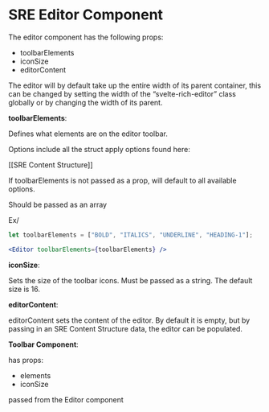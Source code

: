 # SRE Editor Component
The editor component has the following props:

-   toolbarElements
-   iconSize
-   editorContent

The editor will by default take up the entire width of its parent container, this can be changed by setting the width of the “svelte-rich-editor” class globally or by changing the width of its parent.

**toolbarElements**:

Defines what elements are on the editor toolbar.

Options include all the struct apply options found here:

[[SRE Content Structure]]

If toolbarElements is not passed as a prop, will default to all available options.

Should be passed as an array

Ex/

```jsx
let toolbarElements = ["BOLD", "ITALICS", "UNDERLINE", "HEADING-1"];

<Editor toolbarElements={toolbarElements} />
```

**iconSize**:

Sets the size of the toolbar icons. Must be passed as a string. The default size is 16.

**editorContent**:

editorContent sets the content of the editor. By default it is empty, but by passing in an SRE Content Structure data, the editor can be populated.

**Toolbar Component**:

has props:

-   elements
-   iconSize

passed from the Editor component